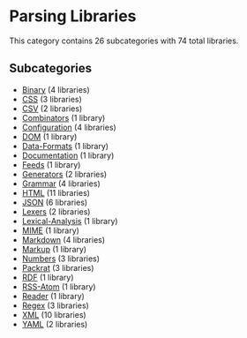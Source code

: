 # Parsing Libraries

This category contains 26 subcategories with 74 total libraries.

## Subcategories

- [Binary](Binary.md) (4 libraries)
- [CSS](CSS.md) (3 libraries)
- [CSV](CSV.md) (2 libraries)
- [Combinators](Combinators.md) (1 library)
- [Configuration](Configuration.md) (4 libraries)
- [DOM](DOM.md) (1 library)
- [Data-Formats](Data-Formats.md) (1 library)
- [Documentation](Documentation.md) (1 library)
- [Feeds](Feeds.md) (1 library)
- [Generators](Generators.md) (2 libraries)
- [Grammar](Grammar.md) (4 libraries)
- [HTML](HTML.md) (11 libraries)
- [JSON](JSON.md) (6 libraries)
- [Lexers](Lexers.md) (2 libraries)
- [Lexical-Analysis](Lexical-Analysis.md) (1 library)
- [MIME](MIME.md) (1 library)
- [Markdown](Markdown.md) (4 libraries)
- [Markup](Markup.md) (1 library)
- [Numbers](Numbers.md) (3 libraries)
- [Packrat](Packrat.md) (3 libraries)
- [RDF](RDF.md) (1 library)
- [RSS-Atom](RSS-Atom.md) (1 library)
- [Reader](Reader.md) (1 library)
- [Regex](Regex.md) (3 libraries)
- [XML](XML.md) (10 libraries)
- [YAML](YAML.md) (2 libraries)
